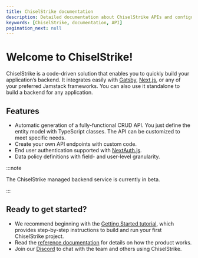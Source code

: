 ```yaml
---
title: ChiselStrike documentation
description: Detailed documentation about ChiselStrike APIs and configuration
keywords: [ChiselStrike, documentation, API]
pagination_next: null
---
```


# Welcome to ChiselStrike!

ChiselStrike is a code-driven solution that enables you to quickly build your
application’s backend. It integrates easily with [Gatsby][gatsby],
[Next.js][nextjs], or any of your preferred Jamstack frameworks. You can also
use it standalone to build a backend for any application.

## Features

- Automatic generation of a fully-functional CRUD API. You just define the
  entity model with TypeScript classes. The API can be customized to meet
  specific needs.
- Create your own API endpoints with custom code.
- End user authentication supported with [NextAuth.js][nextauth].
- Data policy definitions with field- and user-level granularity.

:::note

The ChiselStrike managed backend service is currently in beta.

:::

## Ready to get started?

- We recommend beginning with the [Getting Started tutorial][gs-tutorial], which
  provides step-by-step instructions to build and run your first ChiselStrike
  project.
- Read the [reference documentation][reference] for details on how the product
  works.
- Join our [Discord][discord] to chat with the team and others using
  ChiselStrike.


[gatsby]: https://www.gatsbyjs.com/
[nextjs]: https://nextjs.org/
[nextauth]: https://next-auth.js.org/
[gs-tutorial]: /tutorials/getting-started/
[reference]: /reference/
[discord]: https://discord.gg/GHNN9CNAZe
